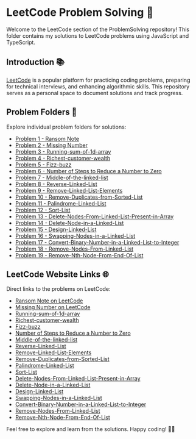 # LeetCode Problem Solving 🚀

Welcome to the LeetCode section of the ProblemSolving repository! This folder contains my solutions to LeetCode problems using JavaScript and TypeScript.

## Introduction 📚

[LeetCode](https://leetcode.com/) is a popular platform for practicing coding problems, preparing for technical interviews, and enhancing algorithmic skills. This repository serves as a personal space to document solutions and track progress.

## Problem Folders 📁

Explore individual problem folders for solutions:

- [Problem 1 - Ransom Note](1-RansomNote)
- [Problem 2 - Missing Number](2-MissingNumber)
- [Problem 3 - Running-sum-of-1d-array](3-Running-sum-of-1d-array)
- [Problem 4 - Richest-customer-wealth](4-Richest-customer-wealth)
- [Problem 5 - Fizz-buzz](5-Fizz-buzz)
- [Problem 6 - Number of Steps to Reduce a Number to Zero](6-Number-of-steps-to-reduce-a-number-to-zero)
- [Problem 7 - Middle-of-the-linked-list](7-Middle-of-the-linked-list)
- [Problem 8 - Reverse-Linked-List](8-Reverse-Linked-List)
- [Problem 9 - Remove-Linked-List-Elements](9-Remove-Linked-List-Elements)
- [Problem 10 - Remove-Duplicates-from-Sorted-List](10-Remove-Duplicates-from-Sorted-List)
- [Problem 11 - Palindrome-Linked-List](11-Palindrome-Linked-List)
- [Problem 12 - Sort-List](12-Sort-List)
- [Problem 13 - Delete-Nodes-From-Linked-List-Present-in-Array](13-Delete-Nodes-From-Linked-List-Present-in-Array)
- [Problem 14 - Delete-Node-in-a-Linked-List](14-Delete-Node-in-a-Linked-List)
- [Problem 15 - Design-Linked-List](15-Design-Linked-List)
- [Problem 16 - Swapping-Nodes-in-a-Linked-List](16-Swapping-Nodes-in-a-Linked-List)
- [Problem 17 - Convert-Binary-Number-in-a-Linked-List-to-Integer](17-Convert-Binary-Number-in-a-Linked-List-to-Integer)
- [Problem 18 - Remove-Nodes-From-Linked-List](18-Remove-Nodes-From-Linked-List)
- [Problem 19 - Remove-Nth-Node-From-End-Of-List](19-Remove-Nth-Node-From-End-Of-List)

## LeetCode Website Links 🌐

Direct links to the problems on LeetCode:

- [Ransom Note on LeetCode](https://leetcode.com/problems/ransom-note/)
- [Missing Number on LeetCode](https://leetcode.com/problems/missing-number/)
- [Running-sum-of-1d-array](https://leetcode.com/problems/running-sum-of-1d-array/)
- [Richest-customer-wealth](https://leetcode.com/problems/richest-customer-wealth/)
- [Fizz-buzz](https://leetcode.com/problems/fizz-buzz/)
- [Number of Steps to Reduce a Number to Zero](https://leetcode.com/problems/number-of-steps-to-reduce-a-number-to-zero/)
- [Middle-of-the-linked-list](https://leetcode.com/problems/middle-of-the-linked-list/)
- [Reverse-Linked-List](https://leetcode.com/problems/reverse-linked-list/)
- [Remove-Linked-List-Elements](https://leetcode.com/problems/remove-linked-list-elements/)
- [Remove-Duplicates-from-Sorted-List](https://leetcode.com/problems/remove-duplicates-from-sorted-list)
- [Palindrome-Linked-List](https://leetcode.com/problems/palindrome-linked-list)
- [Sort-List](https://leetcode.com/problems/sort-list)
- [Delete-Nodes-From-Linked-List-Present-in-Array](https://leetcode.com/problems/delete-nodes-from-linked-list-present-in-array)
- [Delete-Node-in-a-Linked-List](https://leetcode.com/problems/delete-node-in-a-linked-list)
- [Design-Linked-List](https://leetcode.com/problems/design-linked-list)
- [Swapping-Nodes-in-a-Linked-List](https://leetcode.com/problems/swapping-nodes-in-a-linked-list)
- [Convert-Binary-Number-in-a-Linked-List-to-Integer](https://leetcode.com/problems/convert-binary-number-in-a-linked-list-to-integer)
- [Remove-Nodes-From-Linked-List](https://leetcode.com/problems/remove-nodes-from-linked-list)
- [Remove-Nth-Node-From-End-Of-List](https://leetcode.com/problems/remove-nth-node-from-end-of-list)

Feel free to explore and learn from the solutions. Happy coding! 🚴‍♂️
